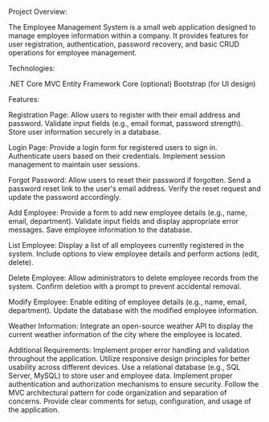 Project Overview:

The Employee Management System is a small web application designed to manage employee information within a company. It provides features for user registration, authentication, password recovery, and basic CRUD operations for employee management.

Technologies:

.NET Core MVC
Entity Framework Core (optional)
Bootstrap (for UI design)

Features:

Registration Page:
Allow users to register with their email address and password.
Validate input fields (e.g., email format, password strength).
Store user information securely in a database.

Login Page:
Provide a login form for registered users to sign in.
Authenticate users based on their credentials.
Implement session management to maintain user sessions.

Forgot Password:
Allow users to reset their password if forgotten.
Send a password reset link to the user's email address.
Verify the reset request and update the password accordingly.

Add Employee:
Provide a form to add new employee details (e.g., name, email, department).
Validate input fields and display appropriate error messages.
Save employee information to the database.

List Employee:
Display a list of all employees currently registered in the system.
Include options to view employee details and perform actions (edit, delete).

Delete Employee:
Allow administrators to delete employee records from the system.
Confirm deletion with a prompt to prevent accidental removal.

Modify Employee:
Enable editing of employee details (e.g., name, email, department).
Update the database with the modified employee information.

Weather Information:
Integrate an open-source weather API to display the current weather information of the city where the employee is located. 

Additional Requirements:
Implement proper error handling and validation throughout the application.
Utilize responsive design principles for better usability across different devices.
Use a relational database (e.g., SQL Server, MySQL) to store user and employee data.
Implement proper authentication and authorization mechanisms to ensure security.
Follow the MVC architectural pattern for code organization and separation of concerns.
Provide clear comments for setup, configuration, and usage of the application.

